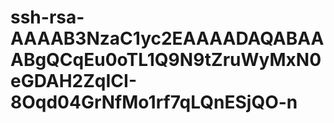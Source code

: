 # ssh-rsa-AAAAB3NzaC1yc2EAAAADAQABAAABgQCqEu0oTL1Q9N9tZruWyMxN0eGDAH2ZqICI-8Oqd04GrNfMo1rf7qLQnESjQO-n